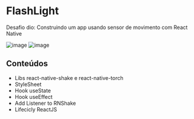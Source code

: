 # FlashLight

Desafio dio: Construindo um app usando sensor de movimento com React Native

![image](https://user-images.githubusercontent.com/93350378/176326779-b525c684-be85-492c-9d71-42154698957c.png)
![image](https://user-images.githubusercontent.com/93350378/176326872-a14d3017-c046-41df-892c-ec4d61e871fb.png)


## Conteúdos

- Libs react-native-shake e react-native-torch
- StyleSheet
- Hook useState
- Hook useEffect
- Add Listener to RNShake
- Lifecicly ReactJS
